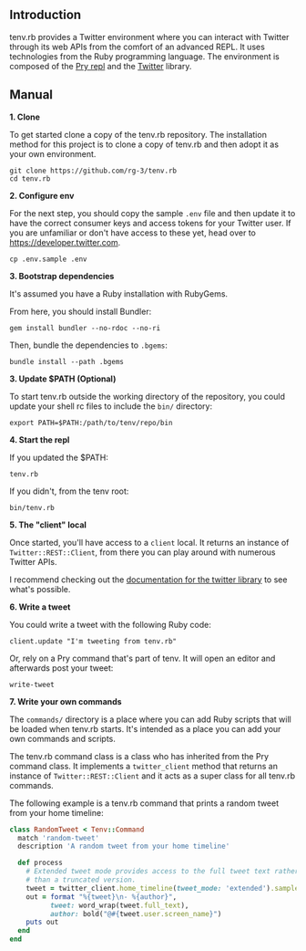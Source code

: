 ## Introduction

tenv.rb provides a Twitter environment where you can interact with Twitter through
its web APIs from the comfort of an advanced REPL. It uses technologies from the
Ruby programming language. The environment is composed of the [Pry repl](https://github.com/pry/pry)
and the [Twitter](https://github.com/sferik/twitter) library.

## Manual

__1. Clone__

To get started clone a copy of the tenv.rb repository.
The installation method for this project is to clone a copy of tenv.rb and
then adopt it as your own environment.  

	git clone https://github.com/rg-3/tenv.rb
	cd tenv.rb

__2. Configure env__

For the next step, you should copy the sample `.env` file and then update it to
have the correct consumer keys and access tokens for your Twitter user. If you
are unfamiliar or don't have access to these yet, head over to https://developer.twitter.com.

	cp .env.sample .env

__3. Bootstrap dependencies__

It's assumed you have a Ruby installation with RubyGems.

From here, you should install Bundler:

	gem install bundler --no-rdoc --no-ri

Then, bundle the dependencies to `.bgems`:

	bundle install --path .bgems

__3. Update $PATH (Optional)__

To start tenv.rb outside the working directory of the repository, you
could update your shell rc files to include the `bin/` directory:

	export PATH=$PATH:/path/to/tenv/repo/bin

__4. Start the repl__

If you updated the $PATH:

	tenv.rb

If you didn't, from the tenv root:

	bin/tenv.rb

__5. The "client" local__

Once started, you'll have access to a `client` local. It returns an instance
of `Twitter::REST::Client`, from there you can play around with numerous
Twitter APIs.

I recommend checking out the
[documentation for the twitter library](https://www.rubydoc.info/gems/twitter)
to see what's possible.

__6. Write a tweet__

You could write a tweet with the following Ruby code:

    client.update "I'm tweeting from tenv.rb"

Or, rely on a Pry command that's part of tenv. It will open an editor and
afterwards post your tweet:

    write-tweet

__7. Write your own commands__

The `commands/` directory is a place where you can add Ruby scripts that will be
loaded when tenv.rb starts. It's intended as a place you can add your own commands
and scripts.

The tenv.rb command class is a class who has inherited from the Pry command class.
It implements a `twitter_client` method that returns an instance of
`Twitter::REST::Client` and it acts as a super class for all tenv.rb commands.

The following example is a tenv.rb command that prints a random tweet from your
home timeline:

```ruby
class RandomTweet < Tenv::Command
  match 'random-tweet'
  description 'A random tweet from your home timeline'

  def process
    # Extended tweet mode provides access to the full tweet text rather
    # than a truncated version.
    tweet = twitter_client.home_timeline(tweet_mode: 'extended').sample
    out = format "%{tweet}\n- %{author}",
          tweet: word_wrap(tweet.full_text),
          author: bold("@#{tweet.user.screen_name}")
    puts out
  end
end
```
